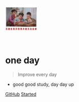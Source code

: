 <img src="./1.png" alt="" style="width: 100px;">

<img><img>

# one day

> Improve every day

- good good study, day day up 


[GitHub](https://github.com/zouxiaomingya/oneDay.git)
[Started](?id=回文链表)
